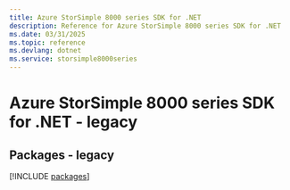 ```yaml
---
title: Azure StorSimple 8000 series SDK for .NET
description: Reference for Azure StorSimple 8000 series SDK for .NET
ms.date: 03/31/2025
ms.topic: reference
ms.devlang: dotnet
ms.service: storsimple8000series
---
```

# Azure StorSimple 8000 series SDK for .NET - legacy
## Packages - legacy
[!INCLUDE [packages](storsimple-8000-series-index.md)]